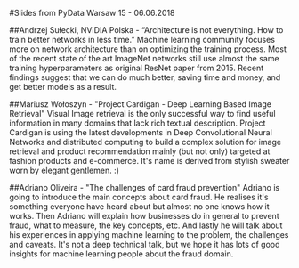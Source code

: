 #Slides from PyData Warsaw 15 - 06.06.2018

##Andrzej Sułecki, NVIDIA Polska - “Architecture is not everything. How to train better networks in less time.”
Machine learning community focuses more on network architecture than on optimizing the training process.
Most of the recent state of the art ImageNet networks still use almost the same training hyperparameters as original ResNet paper from 2015.
Recent findings suggest that we can do much better, saving time and money, and get better models as a result.

##Mariusz Wołoszyn - "Project Cardigan - Deep Learning Based Image Retrieval"
Visual Image retrieval is the only successful way to find useful information in many domains that lack rich textual description. Project Cardigan is using the latest developments in Deep Convolutional Neural Networks and distributed computing to build a complex solution for image retrieval and product recommendation mainly (but not only) targeted at fashion products and e-commerce. It's name is derived from stylish sweater worn by elegant gentlemen. :)

##Adriano Oliveira - "The challenges of card fraud prevention"
Adriano is going to introduce the main concepts about card fraud. He realises it's something everyone have heard about but almost no one knows how it works. Then Adriano will explain how businesses do in general to prevent fraud, what to measure, the key concepts, etc. And lastly he will talk about his experiences in applying machine learning to the problem, the challenges and caveats. It's not a deep technical talk, but we hope it has lots of good insights for machine learning people about the fraud domain.
